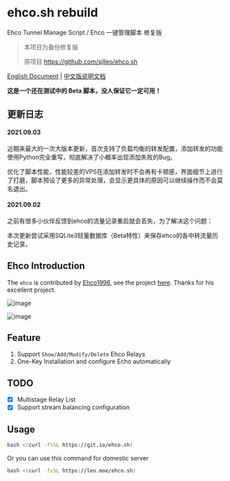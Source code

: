 # ehco.sh rebuild
Ehco Tunnel Manage Script / Ehco 一键管理脚本 修复版

> 本项目为备份修复版
> 
> 原项目 https://github.com/sjlleo/ehco.sh

[English Document](https://github.com/sjlleo/ehco.sh/blob/main/README.md) | [中文版说明文档](https://leo.moe/daily/ehco-Script.html)

**这是一个还在测试中的 Beta 脚本，没人保证它一定可用！**

## 更新日志

#### 2021.09.03

近期来最大的一次大版本更新，首次支持了负载均衡的转发配置，添加转发的功能使用Python完全重写，彻底解决了小概率出现添加失败的Bug。

优化了脚本性能，性能较差的VPS在添加转发时不会再有卡顿感，界面细节上进行了打磨，脚本预设了更多的异常处理，会显示更具体的原因可以继续操作而不会莫名退出。

#### 2021.09.02

之前有很多小伙伴反馈到ehco的流量记录重启就会丢失，为了解决这个问题：

本次更新尝试采用SQLite3轻量数据库（Beta特性）来保存ehco的各中转流量历史记录。

## Ehco Introduction

The `ehco` is contributed by [Ehco1996](https://github.com/Ehco1996), see the project [here](https://github.com/Ehco1996/ehco). Thanks for his excellent project.

![image](https://user-images.githubusercontent.com/13616352/127090191-18865216-46bd-4e29-9a8d-b57dfd18a118.png)

![image](https://user-images.githubusercontent.com/13616352/124421686-93d46280-dd94-11eb-85ff-348c81a58ad1.png)

## Feature

1. Support `Show/Add/Modify/Delete` Ehco Relays
2. One-Key Installation and configure Echo automatically

## TODO

- [X] Multistage Relay List
- [X] Support stream balancing configuration

## Usage

```bash
bash <(curl -fsSL https://git.io/ehco.sh)
```

Or you can use this command for domestic server

```bash
bash <(curl -fsSL https://leo.moe/ehco.sh)
```
